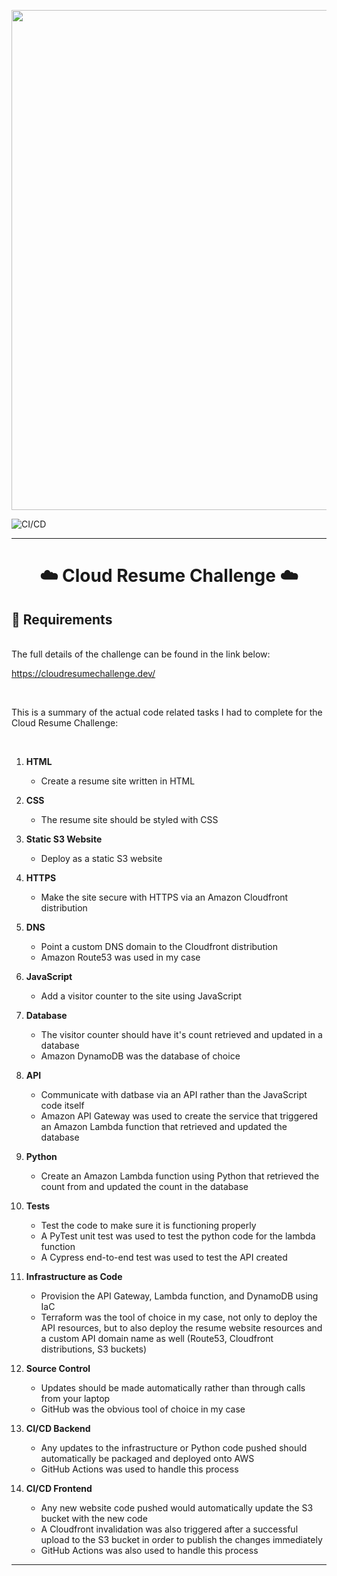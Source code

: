 <p align ="center">
<img width="800" src ="https://user-images.githubusercontent.com/90926044/194946259-a8228e9d-c49f-4d9e-8767-7e676118efcf.png">
</p>

![CI/CD](https://github.com/agruezo/CloudResumeChallenge/actions/workflows/main.yml/badge.svg)

---

<h1 align="center">☁️ Cloud Resume Challenge ☁️</h1>

## 📓 Requirements
</br>
The full details of the challenge can be found in the link below:

https://cloudresumechallenge.dev/

</br>

This is a summary of the actual code related tasks I had to complete for the Cloud Resume Challenge:

</br>

1. **HTML**
   - Create a resume site written in HTML

2. **CSS**
   - The resume site should be styled with CSS

3. **Static S3 Website**
   - Deploy as a static S3 website

4. **HTTPS**
   - Make the site secure with HTTPS via an Amazon Cloudfront distribution

5. **DNS**
   - Point a custom DNS domain to the Cloudfront distribution
   - Amazon Route53 was used in my case

6. **JavaScript**
   - Add a visitor counter to the site using JavaScript
   
7. **Database**
   - The visitor counter should have it's count retrieved and updated in a database
   - Amazon DynamoDB was the database of choice

8. **API**
   - Communicate with datbase via an API rather than the JavaScript code itself
   - Amazon API Gateway was used to create the service that triggered an Amazon Lambda function that retrieved and updated the database

9. **Python**
   - Create an Amazon Lambda function using Python that retrieved the count from and updated the count in the database

10. **Tests**
    - Test the code to make sure it is functioning properly
    - A PyTest unit test was used to test the python code for the lambda function
    - A Cypress end-to-end test was used to test the API created

11. **Infrastructure as Code**
    - Provision the API Gateway, Lambda function, and DynamoDB using IaC
    - Terraform was the tool of choice in my case, not only to deploy the API resources, but to also deploy the resume website resources and a custom API domain name as well (Route53, Cloudfront distributions, S3 buckets)

12. **Source Control**
    - Updates should be made automatically rather than through calls from your laptop
    - GitHub was the obvious tool of choice in my case

13. **CI/CD Backend**
    - Any updates to the infrastructure or Python code pushed should automatically be packaged and deployed onto AWS
    - GitHub Actions was used to handle this process

14. **CI/CD Frontend**
    - Any new website code pushed would automatically update the S3 bucket with the new code
    - A Cloudfront invalidation was also triggered after a successful upload to the S3 bucket in order to publish the changes immediately
    - GitHub Actions was also used to handle this process

---

